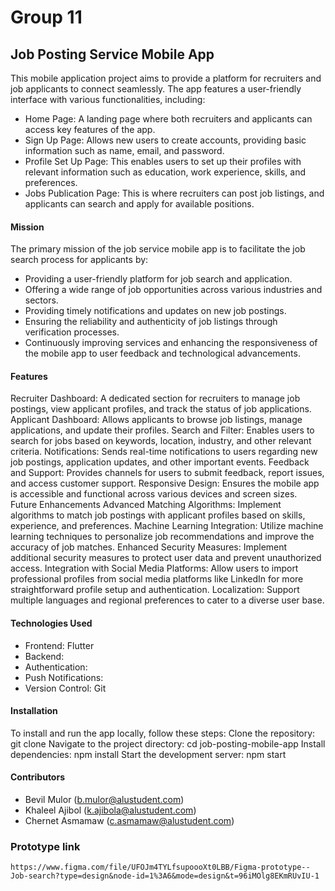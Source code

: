 # Group 11

## Job Posting Service Mobile App
This mobile application project aims to provide a platform for recruiters and job applicants to connect seamlessly. The app features a user-friendly interface with various functionalities, including:
- Home Page: A landing page where both recruiters and applicants can access key features of the app.
- Sign Up Page: Allows new users to create accounts, providing basic information such as name, email, and password.
- Profile Set Up Page: This enables users to set up their profiles with relevant information such as education, work experience, skills, and preferences.
- Jobs Publication Page: This is where recruiters can post job listings, and applicants can search and apply for available positions.

#### Mission
The primary mission of the job service mobile app is to facilitate the job search process for applicants by:
- Providing a user-friendly platform for job search and application.
- Offering a wide range of job opportunities across various industries and sectors.
- Providing timely notifications and updates on new job postings.
- Ensuring the reliability and authenticity of job listings through verification processes.
- Continuously improving services and enhancing the responsiveness of the mobile app to user feedback and technological advancements.

#### Features
Recruiter Dashboard: A dedicated section for recruiters to manage job postings, view applicant profiles, and track the status of job applications.
Applicant Dashboard: Allows applicants to browse job listings, manage applications, and update their profiles.
Search and Filter: Enables users to search for jobs based on keywords, location, industry, and other relevant criteria.
Notifications: Sends real-time notifications to users regarding new job postings, application updates, and other important events.
Feedback and Support: Provides channels for users to submit feedback, report issues, and access customer support.
Responsive Design: Ensures the mobile app is accessible and functional across various devices and screen sizes.
Future Enhancements
Advanced Matching Algorithms: Implement algorithms to match job postings with applicant profiles based on skills, experience, and preferences.
Machine Learning Integration: Utilize machine learning techniques to personalize job recommendations and improve the accuracy of job matches.
Enhanced Security Measures: Implement additional security measures to protect user data and prevent unauthorized access.
Integration with Social Media Platforms: Allow users to import professional profiles from social media platforms like LinkedIn for more straightforward profile setup and authentication.
Localization: Support multiple languages and regional preferences to cater to a diverse user base.

#### Technologies Used
- Frontend: Flutter
- Backend: 
- Authentication: 
- Push Notifications:
- Version Control: Git

#### Installation
To install and run the app locally, follow these steps:
Clone the repository: git clone <repository-url>
Navigate to the project directory: cd job-posting-mobile-app
Install dependencies: npm install
Start the development server: npm start

#### Contributors
- Bevil Mulor (b.mulor@alustudent.com)
- Khaleel Ajibol (k.ajibola@alustudent.com)
- Chernet Asmamaw (c.asmamaw@alustudent.com)


### Prototype link
```https://www.figma.com/file/UFOJm4TYLfsupoooXt0LBB/Figma-prototype--Job-search?type=design&node-id=1%3A6&mode=design&t=96iMOlg8EKmRUvIU-1```
